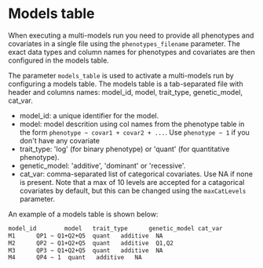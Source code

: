 # Models table

When executing a multi-models run you need to provide all phenotypes and covariates in a single file using the `phenotypes_filename` parameter. The exact data types and column names for phenotypes and covariates are then configured in the models table. 

The parameter `models_table` is used to activate a multi-models run by configuring a models table. The models table is a tab-separated file with header and columns names: model_id, model, trait_type, genetic_model, cat_var. 

- model_id: a unique identifier for the model.
- model: model descrition using col names from the phenotype table in the form `phenotype ~ covar1 + covar2 + ...`. Use `phenotype ~ 1` if you don't have any covariate
- trait_type: 'log' (for binary phenotype) or 'quant' (for quantitative phenotype).
- genetic_model: 'additive', 'dominant' or 'recessive'.
- cat_var: comma-separated list of categorical covariates. Use NA if none is present. Note that a max of 10 levels are accepted for a catagorical covariates by default, but this can be changed using the `maxCatLevels` parameter.

An example of a models table is shown below:

```bash
model_id        model   trait_type      genetic_model cat_var
M1      QP1 ~ Q1+Q2+Q5  quant   additive  NA
M2      QP2 ~ Q1+Q2+Q5  quant   additive  Q1,Q2
M3      QP3 ~ Q1+Q2+Q5  quant   additive  NA
M4      QP4 ~ 1  quant   additive   NA
```
